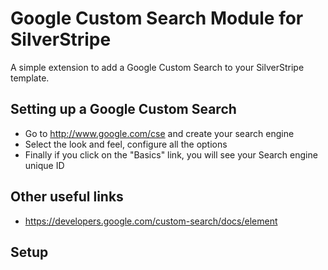 Google Custom Search Module for SilverStripe
============================================
A simple extension to add a Google Custom Search to your SilverStripe template.

## Setting up a Google Custom Search
* Go to http://www.google.com/cse and create your search engine
* Select the look and feel, configure all the options
* Finally if you click on the "Basics" link, you will see your Search engine unique ID

## Other useful links
* https://developers.google.com/custom-search/docs/element

## Setup
